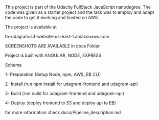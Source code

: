 This project is part of the Udacity FullStack JavaScript nanodegree. The code was given as a starter project and the task was to employ and adapt the code to get it working and hosted on AWS.

The project is available at 

tb-udagram.s3-website-us-east-1.amazonaws.com


SCREENSHOTS ARE AVAILABLE in docs Folder 


Project is built with ANGULAR, NODE, EXPRESS


Schema

1- Preparation (Setup Node, npm, AWS, EB CLI)

2- Install (run npm install for udagram-frontend and udagram-api)

3- Build (run build for udagram-frontend and udagram-api)

4- Deploy (deploy frontend to S3 and deploy api to EB)



for more information check docs/Pipeline_description.md

